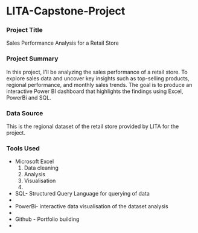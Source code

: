 # LITA-Capstone-Project

### Project Title
Sales Performance Analysis for a Retail Store

### Project Summary
In this project, I'll be analyzing the sales performance of a retail store. To explore sales data and uncover key insights such as top-selling products, regional performance, and monthly sales trends. The goal is to produce an interactive Power BI dashboard that highlights the findings using Excel, PowerBi and SQL.

### Data Source
This is the regional dataset of the retail store provided by LITA for the project.

### Tools Used
- Microsoft Excel
  1. Data cleaning
  2. Analysis
  3. Visualisation
  4. 
- SQL- Structured Query Language for querying of data
- 
- PowerBi- interactive data visualisation of the dataset analysis
- 
- Github - Portfolio building
- 
